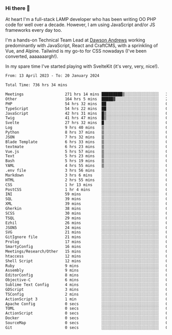### Hi there 👋

<!--
**JamesNock/JamesNock** is a ✨ _special_ ✨ repository because its `README.md` (this file) appears on your GitHub profile.

Here are some ideas to get you started:

- 🔭 I’m currently working on ...
- 🌱 I’m currently learning ...
- 👯 I’m looking to collaborate on ...
- 🤔 I’m looking for help with ...
- 💬 Ask me about ...
- 📫 How to reach me: ...
- 😄 Pronouns: ...
- ⚡ Fun fact: ...
-->
At heart I'm a full-stack LAMP developer who has been writing OO PHP code for well over a decade. However, I am using JavaScript and/or JS frameworks every day too.

I'm a hands-on Technical Team Lead at [Dawson Andrews](https://www.dawsonandrews.com/) working predominantly with JavaScript, React and CraftCMS, with a sprinkling of Vue, and Alpine. Tailwind is my go-to for CSS nowadays (I've been converted, aaaaaaargh!).

In my spare time I've started playing with SvelteKit (it's very, very, nice!).

<!--START_SECTION:waka-->

```txt
From: 13 April 2023 - To: 20 January 2024

Total Time: 736 hrs 34 mins

Meetings                  271 hrs 14 mins █████████▒░░░░░░░░░░░░░░░   36.84 %
Other                     164 hrs 5 mins  █████▓░░░░░░░░░░░░░░░░░░░   22.28 %
PHP                       54 hrs 32 mins  ██░░░░░░░░░░░░░░░░░░░░░░░   07.41 %
TypeScript                54 hrs 22 mins  ██░░░░░░░░░░░░░░░░░░░░░░░   07.38 %
JavaScript                42 hrs 31 mins  █▒░░░░░░░░░░░░░░░░░░░░░░░   05.78 %
Twig                      41 hrs 47 mins  █▒░░░░░░░░░░░░░░░░░░░░░░░   05.68 %
Svelte                    27 hrs 32 mins  █░░░░░░░░░░░░░░░░░░░░░░░░   03.74 %
Log                       9 hrs 40 mins   ▒░░░░░░░░░░░░░░░░░░░░░░░░   01.31 %
Python                    8 hrs 37 mins   ▒░░░░░░░░░░░░░░░░░░░░░░░░   01.17 %
JSON                      7 hrs 32 mins   ▒░░░░░░░░░░░░░░░░░░░░░░░░   01.02 %
Blade Template            6 hrs 33 mins   ▒░░░░░░░░░░░░░░░░░░░░░░░░   00.89 %
textmate                  6 hrs 23 mins   ▒░░░░░░░░░░░░░░░░░░░░░░░░   00.87 %
Vue.js                    5 hrs 57 mins   ▒░░░░░░░░░░░░░░░░░░░░░░░░   00.81 %
Text                      5 hrs 23 mins   ▒░░░░░░░░░░░░░░░░░░░░░░░░   00.73 %
Bash                      5 hrs 19 mins   ▒░░░░░░░░░░░░░░░░░░░░░░░░   00.72 %
YAML                      4 hrs 55 mins   ▒░░░░░░░░░░░░░░░░░░░░░░░░   00.67 %
.env file                 3 hrs 56 mins   ░░░░░░░░░░░░░░░░░░░░░░░░░   00.54 %
Markdown                  3 hrs 6 mins    ░░░░░░░░░░░░░░░░░░░░░░░░░   00.42 %
HTML                      2 hrs 55 mins   ░░░░░░░░░░░░░░░░░░░░░░░░░   00.40 %
CSS                       1 hr 13 mins    ░░░░░░░░░░░░░░░░░░░░░░░░░   00.17 %
PostCSS                   1 hr 4 mins     ░░░░░░░░░░░░░░░░░░░░░░░░░   00.15 %
INI                       59 mins         ░░░░░░░░░░░░░░░░░░░░░░░░░   00.13 %
SQL                       39 mins         ░░░░░░░░░░░░░░░░░░░░░░░░░   00.09 %
XML                       39 mins         ░░░░░░░░░░░░░░░░░░░░░░░░░   00.09 %
Gherkin                   38 mins         ░░░░░░░░░░░░░░░░░░░░░░░░░   00.09 %
SCSS                      30 mins         ░░░░░░░░░░░░░░░░░░░░░░░░░   00.07 %
TSQL                      29 mins         ░░░░░░░░░░░░░░░░░░░░░░░░░   00.07 %
Ezhil                     26 mins         ░░░░░░░░░░░░░░░░░░░░░░░░░   00.06 %
JSON5                     24 mins         ░░░░░░░░░░░░░░░░░░░░░░░░░   00.06 %
SVG                       21 mins         ░░░░░░░░░░░░░░░░░░░░░░░░░   00.05 %
GitIgnore file            21 mins         ░░░░░░░░░░░░░░░░░░░░░░░░░   00.05 %
Prolog                    17 mins         ░░░░░░░░░░░░░░░░░░░░░░░░░   00.04 %
SmartyConfig              16 mins         ░░░░░░░░░░░░░░░░░░░░░░░░░   00.04 %
Meetings/Research/Other   15 mins         ░░░░░░░░░░░░░░░░░░░░░░░░░   00.03 %
htaccess                  12 mins         ░░░░░░░░░░░░░░░░░░░░░░░░░   00.03 %
Shell Script              12 mins         ░░░░░░░░░░░░░░░░░░░░░░░░░   00.03 %
Ruby                      9 mins          ░░░░░░░░░░░░░░░░░░░░░░░░░   00.02 %
Assembly                  9 mins          ░░░░░░░░░░░░░░░░░░░░░░░░░   00.02 %
EditorConfig              8 mins          ░░░░░░░░░░░░░░░░░░░░░░░░░   00.02 %
Objective-C               6 mins          ░░░░░░░░░░░░░░░░░░░░░░░░░   00.02 %
Sublime Text Config       4 mins          ░░░░░░░░░░░░░░░░░░░░░░░░░   00.01 %
GDScript                  3 mins          ░░░░░░░░░░░░░░░░░░░░░░░░░   00.01 %
TSConfig                  2 mins          ░░░░░░░░░░░░░░░░░░░░░░░░░   00.01 %
ActionScript 3            1 min           ░░░░░░░░░░░░░░░░░░░░░░░░░   00.00 %
Apache Config             0 secs          ░░░░░░░░░░░░░░░░░░░░░░░░░   00.00 %
TOML                      0 secs          ░░░░░░░░░░░░░░░░░░░░░░░░░   00.00 %
ActionScript              0 secs          ░░░░░░░░░░░░░░░░░░░░░░░░░   00.00 %
Docker                    0 secs          ░░░░░░░░░░░░░░░░░░░░░░░░░   00.00 %
SourceMap                 0 secs          ░░░░░░░░░░░░░░░░░░░░░░░░░   00.00 %
Git                       0 secs          ░░░░░░░░░░░░░░░░░░░░░░░░░   00.00 %
```

<!--END_SECTION:waka-->
